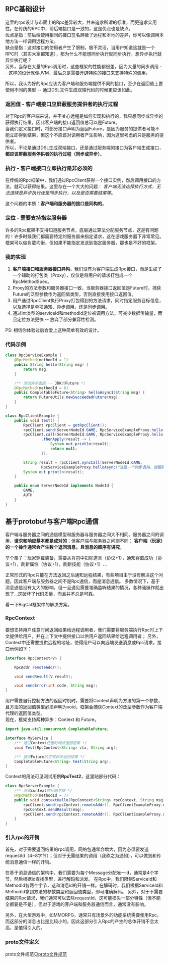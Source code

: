 ## RPC基础设计

这里的rpc设计与市面上的Rpc差异较大，并未追求所谓的标准，而更追求实用性。在传统的RPC中，前后端接口是一致的，这是优点也是缺点。  
优点是指：前后端使用相同的接口签名屏蔽了远程和本地的差异，你可以像调用本地方法一样调用远程方法。  
缺点是指：这对接口的使用者产生了限制，极不灵活，当用户知道这就是一个RPC时（其实大家都知道），那为什么不能想同步执行就同步执行，想异步执行就异步执行呢？  
另外，当存在大量的Rpc调用时，这些框架的性能都很差，因为大量的同步调用 -- 这样的设计就像JVM，最后总是需要开辟特殊的接口来支持特殊的调用。

所以，我认为好的Rpc应该为客户端和服务端提供不同的接口，至少在返回值上要使用不同的类型 -- 通过DSL文件生成双端代码的时候更应该如此。

### 返回值 - 客户端接口应屏蔽服务提供者的执行过程

对于Rpc的客户端来说，并不关心远程是如何实现和执行的，我只想同步或异步的获得执行结果，因此客户端的接口返回值总可以是Future。  
当我们定义接口时，将部分接口声明为返回Future，是因为服务的提供者可能不能立即得到结果，但这个不应该对调用者产生影响，因为这里考虑的只是服务的提供者。  
所以，不论是通过DSL生成双端接口，还是通过服务端的接口为客户端生成接口，**都应该屏蔽服务停供者的执行过程（同步或异步）**。

### 执行 - 客户端接口立即执行是非必须的

在传统的Rpc框架中，我们通过RpcClient获得一个接口实例，然后调用接口的方法，就可以获得结果。这里存在一个大大的问题：
*客户端无法选择执行方式，无法选择是异步执行还是同步执行，以及是否需要结果等*。

这个问题的本质：**客户端和服务器的接口是同构的**。

### 定位 - 需要支持指定服务器

许多的Rpc框架不支持知道服务节点，底层通过算法分配服务节点，这是有问题的！许多时候我们都需要特定的服务器来指定请求，这在游戏服务器下非常常见。
框架可以做负载均衡，但如果不能指定发送到指定服务器，那也是不好的框架。

### 我的实现

1. **客户端接口和服务器接口异构**。我们没有为客户端生成Rpc接口，而是生成了一个辅助的打包类（Proxy），仅仅是将用户的请求打包成一个RpcMethodSpec。
2. Proxy的方法参数和服务器接口一致，当服务器接口返回值是Future时，捕获Future的泛型参数作为返回值类型，否则直接使用接口返回值。
3. 用户通过RpcClient执行Proxy打包得到的方法请求，同时指定服务目标信息，以及选择是单项通知、异步调用，还是同步调用。
4. 通过int类型的serviceId和methodId定位被调用方法，可减少数据传输量，而且定位方法更快 -- 放弃了部分兼容性检测。

PS: 相信你体验过后会爱上这种简单有效的设计。

### 代码示例

```java
class RpcServiceExample {
    @RpcMethod(methodId = 1)
    public String hello(String msg) {
        return msg;
    }

    /** 测试异步返回 -- JDK的Future */
    @RpcMethod(methodId = 6)
    public CompletableFuture<String> helloAsync1(String msg) {
        return FutureUtils.newSucceededFuture(msg);
    }
}

class RpcClientExample {
    public void test() {
        RpcClient rpcClient = getRpcClient();
        rpcClient.send(ServerNodeId.GAME, RpcServiceExampleProxy.hello("这是一个通知，不接收结果"));
        rpcClient.call(ServerNodeId.GAME, RpcServiceExampleProxy.hello("这是一个异步调用，可监听结果"))
                .thenApply(result -> {
                    System.out.println(result);
                    return null;
                });

        String result = rpcClient.syncCall(ServerNodeId.GAME,
                RpcServiceExampleProxy.helloAsync("这是一个同步调用，远程异步执行"));
        System.out.println(result);
    }

    public enum ServerNodeId implements NodeId {
        GAME,
        AUTH
    }
}
```

## 基于protobuf与客户端Rpc通信

客户端与服务器之间的通信模型和服务器与服务器之间大不相同。服务器之间的调用，**请求和响应基本都是成对的**；但客户端与服务器之间则不同：
**客户端（玩家）的一个操作通常会产生数个返回消息，且消息的顺序有讲究**。

举个栗子：玩家穿戴装备，需要从背包中扣除道具（协议+1），通知穿戴成功（协议+1），刷新属性（协议+1），刷新技能（协议+1）...

正常形式的Rpc只能在方法返回之后通知远程结果，有些项目由于没有解决这个问题，因此客户端与服务器之间不是Rpc通信，而是消息通信。
多数情况下，基于消息通信没有太大的影响，但一旦遇见需要准确监听结果的情况，各种骚操作就出现了...这破坏了代码质量，而且并不总是可靠。

看一下BigCat框架中的解决方案。

### RpcContext

要想支持用户任意时间返回结果给远程调用者，我们需要将服务端执行Rpc时上下文提供给用户，并在上下文中提供接口以供用户返回结果给远程调用者；
另外，Context中还需要提供远程的地址，使得用户可以向远端发送消息或Rpc请求。接口示例如下：

```java
interface RpcContext<V> {

    RpcAddr remoteAddr();

    void sendResult(V result);

    void sendError(int code, String msg);
}


```

用户需要自行控制方法的返回时机时，需要将Context声明为方法的第一个参数，且方法的返回值类型必须声明为void，框架会捕获Context的泛型参数作为客户端代理的返回值类型。  
现在，框架支持两种异步：Context 和 Future。

```java
import java.util.concurrent.CompletableFuture;

interface MyService {
    /** 通过Context任意时间点返回结果 */
    void Test(RpcContext<String> ctx, String arg);

    /** 通过Future的方式异步返回结果 */
    CompletableFuture<String> test(String arg);
}
```

Context的用法可见测试用例**RpcTest2**，这里贴部分代码：

```java
class RpcServerExample {
    /** 测试context的代码生成 */
    @RpcMethod(methodId = 7)
    public void contextHello(RpcContext<String> rpcContext, String msg) {
        rpcClient.send(rpcContext.remoteAddr(), RpcClientExampleProxy.onMessage("context -- before"));
        rpcContext.sendResult(msg);
        rpcClient.send(rpcContext.remoteAddr(), RpcClientExampleProxy.onMessage("context -- end\n"));
    }
}
```

### 引入rpc的开销

首先，对于需要返回结果的rpc调用，网络包通常会增大，因为必须要发送requestId（4~8字节）；但对于无需结果的调用（我称之为通知），可以做到和传统消息通信一样的开销。

在基于消息通信的架构中，我们需要为每个Message分配唯一id，通常是4个字节，然后根据id查找类型，进行解码和派发。
在Rpc中，我们限制ServiceId和MethodId各两个字节，这和消息id的开销一样。在解码时，我们根据ServiceId和MethodId拿到方法的参数类型和返回值类型，即可准确解码。
另外，对于不需要结果的Rpc请求，我们通常可以去除requestId，这可能损失一部分特性（但不能全都要是不是），但对于游戏的客户端和服务器通信而言，通常没有影响。

另外，在大型游戏中，如MMORPG，通常只有场景外的功能系统需要使用Rpc，而这部分的消息占比是比较小的，因此这部分引入Rpc的产生的总体开销不会太高，是值得引入的。

### proto文件定义

proto文件规范见[proto文件规范](https://github.com/hl845740757/BigCat/blob/dev/doc/Protobuf.md)
